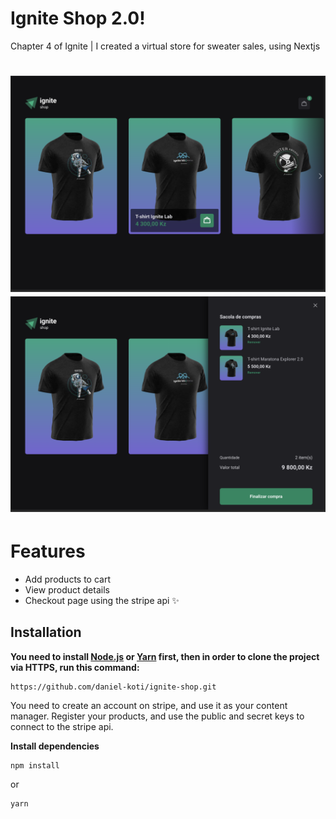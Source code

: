 # Ignite Shop 2.0!

Chapter 4 of Ignite | I created a virtual store for sweater sales, using Nextjs

<h1 align="center">
  <img alt="Transactions app" src=".github/pic1.png" />
  <img alt="Transactions app" src=".github/pic2.png" />
</h1>

# Features
- Add products to cart
- View product details
- Checkout page using the stripe api ✨

## Installation

**You need to install  [Node.js](https://nodejs.org/en/download/)  or  [Yarn](https://yarnpkg.com/)  first, then in order to clone the project via HTTPS, run this command:**

    https://github.com/daniel-koti/ignite-shop.git
    
You need to create an account on stripe, and use it as your content    manager. Register your products, and use the public and secret keys    to connect to the stripe api.

**Install dependencies**

    npm install
or

    yarn

